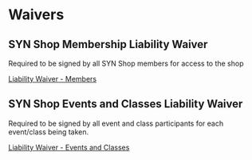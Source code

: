 # Waivers

## SYN Shop Membership Liability Waiver

Required to be signed by all SYN Shop members for access to the shop

[Liability Waiver - Members](https://drive.google.com/file/d/0B063XqkK3NTkeUpncnd4RUxGZms/edit?usp=sharing)

## SYN Shop Events and Classes Liability Waiver

Required to be signed by all event and class participants for each event/class being taken.

[Liability Waiver - Events and Classes](https://drive.google.com/a/synshop.org/file/d/0B063XqkK3NTkX0dfOVB4Q2RhWEU/edit?usp=sharing)